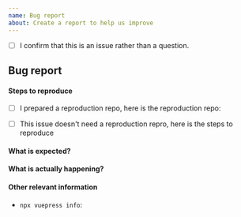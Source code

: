 ```yaml
---
name: Bug report
about: Create a report to help us improve
---
```


<!-- Please don't delete this template or we'll close your issue -->
<!-- Before creating an issue please make sure you are using the latest version of VuePress. -->

<!-- Please confirm you will submit an issue. -->
<!-- Issues which contain questions or support requests will be closed. -->
<!-- (Update "[ ]" to "[x]" to check a box) -->

- [ ] I confirm that this is an issue rather than a question.

<!-- Please ask questions via following several ways. -->
<!-- https://vue-land.js.org/ -->
<!-- https://forum.vuejs.org/ -->
<!-- https://stackoverflow.com/questions/ask?tags=vuepress -->

## Bug report

#### Steps to reproduce

<!-- Please choose one of the following and and fill in the information. -->
<!-- (Update "[ ]" to "[x]" to check a box) -->

<!-- If you are reporting a bug that can ONLY be reproduced on your repository, PLEASE provide this repo link. That takes guessing work out of the way and saves us time. -->
<!-- If your repo isn't public, you can use `codesandbox` or `yarn create vuepress` to create a minimal reproduction -->

- [ ] I prepared a reproduction repo, here is the reproduction repo: 

- [ ] This issue doesn't need a reproduction repro, here is the steps to reproduce

#### What is expected?

#### What is actually happening?

#### Other relevant information

- `npx vuepress info`:
